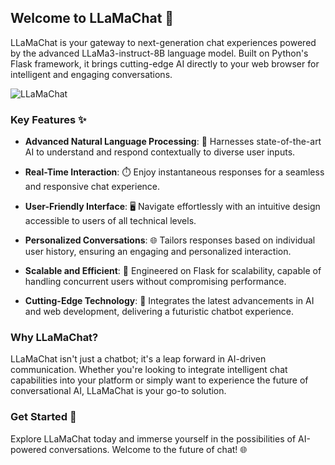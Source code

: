 ## Welcome to LLaMaChat 🤖

LLaMaChat is your gateway to next-generation chat experiences powered by the advanced LLaMa3-instruct-8B language model. Built on Python's Flask framework, it brings cutting-edge AI directly to your web browser for intelligent and engaging conversations.

![LLaMaChat](https://cdn.jsdelivr.net/gh/ShaohanTian/MyBlog/img/202406132137385.png)

### Key Features ✨

- **Advanced Natural Language Processing**: 🧠 Harnesses state-of-the-art AI to understand and respond contextually to diverse user inputs.
  
- **Real-Time Interaction**: ⏱️ Enjoy instantaneous responses for a seamless and responsive chat experience.
  
- **User-Friendly Interface**: 🖥️ Navigate effortlessly with an intuitive design accessible to users of all technical levels.
  
- **Personalized Conversations**: 🌐 Tailors responses based on individual user history, ensuring an engaging and personalized interaction.
  
- **Scalable and Efficient**: 🚀 Engineered on Flask for scalability, capable of handling concurrent users without compromising performance.
  
- **Cutting-Edge Technology**: 🔬 Integrates the latest advancements in AI and web development, delivering a futuristic chatbot experience.

### Why LLaMaChat?

LLaMaChat isn't just a chatbot; it's a leap forward in AI-driven communication. Whether you're looking to integrate intelligent chat capabilities into your platform or simply want to experience the future of conversational AI, LLaMaChat is your go-to solution.

### Get Started 🚀

Explore LLaMaChat today and immerse yourself in the possibilities of AI-powered conversations. Welcome to the future of chat! 🌐
